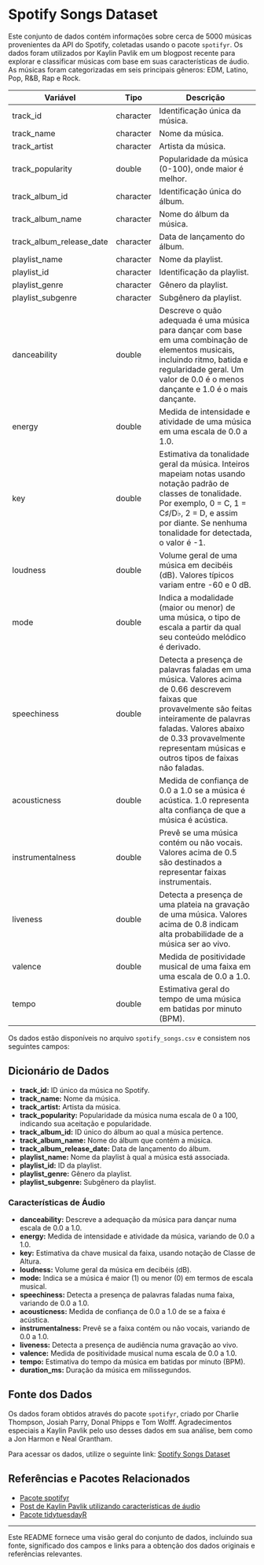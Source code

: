 # Spotify Songs Dataset

Este conjunto de dados contém informações sobre cerca de 5000 músicas provenientes da API do Spotify, coletadas usando o pacote `spotifyr`. Os dados foram utilizados por Kaylin Pavlik em um blogpost recente para explorar e classificar músicas com base em suas características de áudio. As músicas foram categorizadas em seis principais gêneros: EDM, Latino, Pop, R&B, Rap e Rock.

| Variável                  | Tipo      | Descrição                                                                                                                              |
|---------------------------|-----------|----------------------------------------------------------------------------------------------------------------------------------------|
| track_id                  | character | Identificação única da música.                                                                                                          |
| track_name                | character | Nome da música.                                                                                                                        |
| track_artist              | character | Artista da música.                                                                                                                      |
| track_popularity          | double    | Popularidade da música (0-100), onde maior é melhor.                                                                                    |
| track_album_id            | character | Identificação única do álbum.                                                                                                           |
| track_album_name          | character | Nome do álbum da música.                                                                                                                |
| track_album_release_date  | character | Data de lançamento do álbum.                                                                                                            |
| playlist_name             | character | Nome da playlist.                                                                                                                       |
| playlist_id               | character | Identificação da playlist.                                                                                                               |
| playlist_genre            | character | Gênero da playlist.                                                                                                                     |
| playlist_subgenre         | character | Subgênero da playlist.                                                                                                                  |
| danceability              | double    | Descreve o quão adequada é uma música para dançar com base em uma combinação de elementos musicais, incluindo ritmo, batida e regularidade geral. Um valor de 0.0 é o menos dançante e 1.0 é o mais dançante. |
| energy                    | double    | Medida de intensidade e atividade de uma música em uma escala de 0.0 a 1.0.                                                             |
| key                       | double    | Estimativa da tonalidade geral da música. Inteiros mapeiam notas usando notação padrão de classes de tonalidade. Por exemplo, 0 = C, 1 = C♯/D♭, 2 = D, e assim por diante. Se nenhuma tonalidade for detectada, o valor é -1. |
| loudness                  | double    | Volume geral de uma música em decibéis (dB). Valores típicos variam entre -60 e 0 dB.                                                 |
| mode                      | double    | Indica a modalidade (maior ou menor) de uma música, o tipo de escala a partir da qual seu conteúdo melódico é derivado.                |
| speechiness               | double    | Detecta a presença de palavras faladas em uma música. Valores acima de 0.66 descrevem faixas que provavelmente são feitas inteiramente de palavras faladas. Valores abaixo de 0.33 provavelmente representam músicas e outros tipos de faixas não faladas. |
| acousticness              | double    | Medida de confiança de 0.0 a 1.0 se a música é acústica. 1.0 representa alta confiança de que a música é acústica.                   |
| instrumentalness          | double    | Prevê se uma música contém ou não vocais. Valores acima de 0.5 são destinados a representar faixas instrumentais.                      |
| liveness                  | double    | Detecta a presença de uma plateia na gravação de uma música. Valores acima de 0.8 indicam alta probabilidade de a música ser ao vivo. |
| valence                   | double    | Medida de positividade musical de uma faixa em uma escala de 0.0 a 1.0.                                                                |
| tempo                     | double    | Estimativa geral do tempo de uma música em batidas por minuto (BPM).                                                                    |


Os dados estão disponíveis no arquivo `spotify_songs.csv` e consistem nos seguintes campos:

## Dicionário de Dados

- **track_id:** ID único da música no Spotify.
- **track_name:** Nome da música.
- **track_artist:** Artista da música.
- **track_popularity:** Popularidade da música numa escala de 0 a 100, indicando sua aceitação e popularidade.
- **track_album_id:** ID único do álbum ao qual a música pertence.
- **track_album_name:** Nome do álbum que contém a música.
- **track_album_release_date:** Data de lançamento do álbum.
- **playlist_name:** Nome da playlist à qual a música está associada.
- **playlist_id:** ID da playlist.
- **playlist_genre:** Gênero da playlist.
- **playlist_subgenre:** Subgênero da playlist.

### Características de Áudio

- **danceability:** Descreve a adequação da música para dançar numa escala de 0.0 a 1.0.
- **energy:** Medida de intensidade e atividade da música, variando de 0.0 a 1.0.
- **key:** Estimativa da chave musical da faixa, usando notação de Classe de Altura.
- **loudness:** Volume geral da música em decibéis (dB).
- **mode:** Indica se a música é maior (1) ou menor (0) em termos de escala musical.
- **speechiness:** Detecta a presença de palavras faladas numa faixa, variando de 0.0 a 1.0.
- **acousticness:** Medida de confiança de 0.0 a 1.0 de se a faixa é acústica.
- **instrumentalness:** Prevê se a faixa contém ou não vocais, variando de 0.0 a 1.0.
- **liveness:** Detecta a presença de audiência numa gravação ao vivo.
- **valence:** Medida de positividade musical numa escala de 0.0 a 1.0.
- **tempo:** Estimativa do tempo da música em batidas por minuto (BPM).
- **duration_ms:** Duração da música em milissegundos.

## Fonte dos Dados
Os dados foram obtidos através do pacote `spotifyr`, criado por Charlie Thompson, Josiah Parry, Donal Phipps e Tom Wolff. Agradecimentos especiais a Kaylin Pavlik pelo uso desses dados em sua análise, bem como a Jon Harmon e Neal Grantham.

Para acessar os dados, utilize o seguinte link: [Spotify Songs Dataset](https://raw.githubusercontent.com/rfordatascience/tidytuesday/master/data/2020/2020-01-21/spotify_songs.csv)

## Referências e Pacotes Relacionados
- [Pacote spotifyr](https://github.com/charlie86/spotifyr)
- [Post de Kaylin Pavlik utilizando características de áudio](link_para_o_post_aqui)
- [Pacote tidytuesdayR](https://github.com/thebioengineer/tidytuesdayR)

---

Este README fornece uma visão geral do conjunto de dados, incluindo sua fonte, significado dos campos e links para a obtenção dos dados originais e referências relevantes.